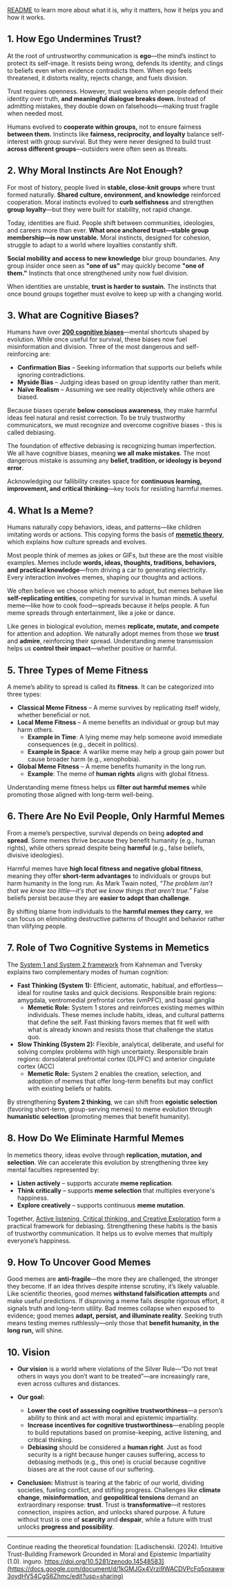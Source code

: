 [README](https://github.com/Inguro-OU/debiased-self/blob/main/README.md) to learn more about what it is, why it matters, how it helps you and how it works.

## **1. How Ego Undermines Trust?**

At the root of untrustworthy communication is **ego**—the mind’s instinct to protect its self-image. It resists being wrong, defends its identity, and clings to beliefs even when evidence contradicts them. When ego feels threatened, it distorts reality, rejects change, and fuels division.

Trust requires openness. However, trust weakens when people defend their identity over truth, **and meaningful dialogue breaks down.** Instead of admitting mistakes, they double down on falsehoods—making trust fragile when needed most.

Humans evolved to **cooperate within groups,** not to ensure fairness **between them.** Instincts like **fairness, reciprocity, and loyalty** balance self-interest with group survival. But they were never designed to build trust **across different groups**—outsiders were often seen as threats.

## **2. Why Moral Instincts Are Not Enough?**

For most of history, people lived in **stable, close-knit groups** where trust formed naturally. **Shared culture, environment, and knowledge** reinforced cooperation. Moral instincts evolved to **curb selfishness** and strengthen **group loyalty**—but they were built for stability, not rapid change.

Today, identities are fluid. People shift between communities, ideologies, and careers more than ever. **What once anchored trust—stable group membership—is now unstable.** Moral instincts, designed for cohesion, struggle to adapt to a world where loyalties constantly shift.

**Social mobility and access to new knowledge** blur group boundaries. Any group insider once seen as **"one of us"** may quickly become **"one of them."** Instincts that once strengthened unity now fuel division.

When identities are unstable, **trust is harder to sustain.** The instincts that once bound groups together must evolve to keep up with a changing world.

## **3.** What are Cognitive Biases?

Humans have over [**200 cognitive biases**](https://en.wikipedia.org/wiki/List_of_cognitive_biases)—mental shortcuts shaped by evolution. While once useful for survival, these biases now fuel misinformation and division. Three of the most dangerous and self-reinforcing are:

- **Confirmation Bias** – Seeking information that supports our beliefs while ignoring contradictions.
- **Myside Bias** – Judging ideas based on group identity rather than merit.
- **Naïve Realism** – Assuming we see reality objectively while others are biased.

Because biases operate **below conscious awareness**, they make harmful ideas feel natural and resist correction. To be truly trustworthy communicators, we must recognize and overcome cognitive biases - this is called debiasing.

The foundation of effective debiasing is recognizing human imperfection. We all have cognitive biases, meaning **we all make mistakes**. The most dangerous mistake is assuming any **belief, tradition, or ideology is beyond error**.

Acknowledging our fallibility creates space for **continuous learning, improvement, and critical thinking**—key tools for resisting harmful memes.

## 4. What Is a Meme?

Humans naturally copy behaviors, ideas, and patterns—like children imitating words or actions. This copying forms the basis of [**memetic theory**](https://en.wikipedia.org/wiki/Memetics), which explains how culture spreads and evolves.

Most people think of memes as jokes or GIFs, but these are the most visible examples. Memes include **words, ideas, thoughts, traditions, behaviors, and practical knowledge**—from driving a car to generating electricity. Every interaction involves memes, shaping our thoughts and actions.

We often believe we choose which memes to adopt, but memes behave like **self-replicating entities**, competing for survival in human minds. A useful meme—like how to cook food—spreads because it helps people. A fun meme spreads through entertainment, like a joke or dance.

Like genes in biological evolution, memes **replicate, mutate, and compete** for attention and adoption. We naturally adopt memes from those we **trust** and **admire**, reinforcing their spread. Understanding meme transmission helps us **control their impact**—whether positive or harmful.

## 5. Three Types of Meme Fitness

A meme’s ability to spread is called its **fitness**. It can be categorized into three types:

- **Classical Meme Fitness** – A meme survives by replicating itself widely, whether beneficial or not.
- **Local Meme Fitness** – A meme benefits an individual or group but may harm others.
    - **Example in Time**: A lying meme may help someone avoid immediate consequences (e.g., deceit in politics).
    - **Example in Space**: A warlike meme may help a group gain power but cause broader harm (e.g., xenophobia).
- **Global Meme Fitness** – A meme benefits humanity in the long run.
    - **Example**: The meme of **human rights** aligns with global fitness.

Understanding meme fitness helps us **filter out harmful memes** while promoting those aligned with long-term well-being.

## 6. There Are No Evil People, Only Harmful Memes

From a meme’s perspective, survival depends on being **adopted and spread**. Some memes thrive because they benefit humanity (e.g., human rights), while others spread despite being **harmful** (e.g., false beliefs, divisive ideologies).

Harmful memes have **high local fitness and negative global fitness**, meaning they offer **short-term advantages** to individuals or groups but harm humanity in the long run. As Mark Twain noted, *“The problem isn’t that we know too little—it’s that we know things that aren’t true.”* False beliefs persist because they are **easier to adopt than challenge**.

By shifting blame from individuals to the **harmful memes they carry**, we can focus on eliminating destructive patterns of thought and behavior rather than vilifying people.

## 7. Role of Two Cognitive Systems in Memetics

The [System 1 and System 2 framework](https://en.wikipedia.org/wiki/Thinking,_Fast_and_Slow) from Kahneman and Tversky explains two complementary modes of human cognition:

- **Fast Thinking (System 1):** Efficient, automatic, habitual, and effortless—ideal for routine tasks and quick decisions. Responsible brain regions: amygdala, ventromedial prefrontal cortex (vmPFC), and basal ganglia
    - **Memetic Role:** System 1 stores and reinforces existing memes within individuals. These memes include habits, ideas, and cultural patterns that define the self. Fast thinking favors memes that fit well with what is already known and resists those that challenge the status quo.
- **Slow Thinking (System 2):** Flexible, analytical, deliberate, and useful for solving complex problems with high uncertainty. Responsible brain regions: dorsolateral prefrontal cortex (DLPFC) and anterior cingulate cortex (ACC)
    - **Memetic Role:** System 2 enables the creation, selection, and adoption of memes that offer long-term benefits but may conflict with existing beliefs or habits.

By strengthening **System 2 thinking**, we can shift from **egoistic selection** (favoring short-term, group-serving memes) to meme evolution through **humanistic selection** (promoting memes that benefit humanity).

## 8. How Do We Eliminate Harmful Memes

In memetics theory, ideas evolve through **replication, mutation, and selection**. We can accelerate this evolution by strengthening three key mental faculties represented by:

- **Listen actively** – supports accurate **meme replication**.
- **Think critically** – supports **meme selection** that multiples everyone's happiness.
- **Explore creatively** – supports continuous **meme mutation**.

Together, [Active listening, Critical thinking, and Creative Exploration](https://github.com/Inguro-OU/war-of-memes/blob/main/README.md#trustworthy-communication-habits) form a practical framework for debiasing. Strengthening these habits is the basis of trustworthy communication. It helps us to evolve memes that multiply everyone’s happiness.

## 9. How To Uncover Good Memes

Good memes are **anti-fragile**—the more they are challenged, the stronger they become. If an idea thrives despite intense scrutiny, it’s likely valuable. Like scientific theories, good memes **withstand falsification attempts** and make useful predictions. If disproving a meme fails despite rigorous effort, it signals truth and long-term utility. Bad memes collapse when exposed to evidence; good memes **adapt, persist, and illuminate reality**. Seeking truth means testing memes ruthlessly—only those that **benefit humanity, in the long run,** will shine.

## 10. Vision

- **Our vision** is a world where violations of the Silver Rule—“Do not treat others in ways you don’t want to be treated”—are increasingly rare, even across cultures and distances.
- **Our goal:**
    - **Lower the cost of assessing cognitive trustworthiness**—a person’s ability to think and act with moral and epistemic impartiality.
    - **Increase incentives for cognitive trustworthiness**—enabling people to build reputations based on promise-keeping, active listening, and critical thinking.
    - **Debiasing** should be considered a **human right**. Just as food security is a right because hunger causes suffering, access to debiasing methods (e.g., this one) is crucial because cognitive biases are at the root cause of our suffering.

- **Conclusion:** Mistrust is tearing at the fabric of our world, dividing societies, fueling conflict, and stifling progress. Challenges like **climate change**, **misinformation**, and **geopolitical tensions** demand an extraordinary response: **trust**. Trust is **transformative**—it restores connection, inspires action, and unlocks shared purpose. A future without trust is one of **scarcity** and **despair**, while a future with trust unlocks **progress and possibility**.
___

Continue reading the theoretical foundation: [Ladischenski. (2024). Intuitive Trust-Building Framework Grounded in Moral and Epistemic Impartiality (1.0). inguro. https://doi.org/10.5281/zenodo.14548583](https://docs.google.com/document/d/1kGMJGx4Vrzi9WACDVPcFq5oxaww3oydHV54CgS6Zhmc/edit?usp=sharing)
